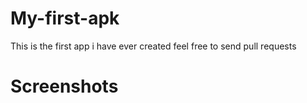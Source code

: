 # My-first-apk
This is the first app i have ever created
feel free to send pull requests
# Screenshots
